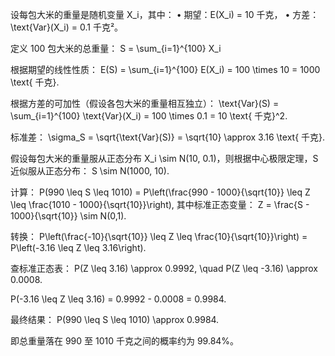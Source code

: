 设每包大米的重量是随机变量 X_i，其中：
	•	期望：E(X_i) = 10 千克，
	•	方差：\text{Var}(X_i) = 0.1 千克²。

定义 100 包大米的总重量：
S = \sum_{i=1}^{100} X_i

根据期望的线性性质：
E(S) = \sum_{i=1}^{100} E(X_i) = 100 \times 10 = 1000 \text{ 千克}.

根据方差的可加性（假设各包大米的重量相互独立）：
\text{Var}(S) = \sum_{i=1}^{100} \text{Var}(X_i) = 100 \times 0.1 = 10 \text{ 千克}^2.

标准差：
\sigma_S = \sqrt{\text{Var}(S)} = \sqrt{10} \approx 3.16 \text{ 千克}.

假设每包大米的重量服从正态分布 X_i \sim N(10, 0.1)，则根据中心极限定理，S 近似服从正态分布：
S \sim N(1000, 10).

计算：
P(990 \leq S \leq 1010) = P\left(\frac{990 - 1000}{\sqrt{10}} \leq Z \leq \frac{1010 - 1000}{\sqrt{10}}\right),
其中标准正态变量：
Z = \frac{S - 1000}{\sqrt{10}} \sim N(0,1).

转换：
P\left(\frac{-10}{\sqrt{10}} \leq Z \leq \frac{10}{\sqrt{10}}\right) = P\left(-3.16 \leq Z \leq 3.16\right).

查标准正态表：
P(Z \leq 3.16) \approx 0.9992, \quad P(Z \leq -3.16) \approx 0.0008.

P(-3.16 \leq Z \leq 3.16) = 0.9992 - 0.0008 = 0.9984.

最终结果：
P(990 \leq S \leq 1010) \approx 0.9984.

即总重量落在 990 至 1010 千克之间的概率约为 99.84%。